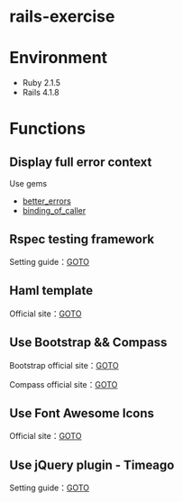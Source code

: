 rails-exercise
==============

# Environment

- Ruby 2.1.5
- Rails 4.1.8

# Functions

## Display full error context

Use gems

- [better_errors](https://github.com/charliesome/better_errors)
- [binding_of_caller](https://github.com/banister/binding_of_caller)

## Rspec testing framework

Setting guide：[GOTO](http://chouandy.logdown.com/posts/241718-configure-rspec-testing-environment)

## Haml template

Official site：[GOTO](http://haml.info/)

## Use Bootstrap && Compass

Bootstrap official site：[GOTO](http://getbootstrap.com/)

Compass official site：[GOTO](http://compass-style.org/)

## Use Font Awesome Icons

Official site：[GOTO](http://fortawesome.github.io/Font-Awesome/)

## Use jQuery plugin - Timeago

Setting guide：[GOTO](http://chouandy.logdown.com/posts/244907-use-jquery-plugin-timeago)
